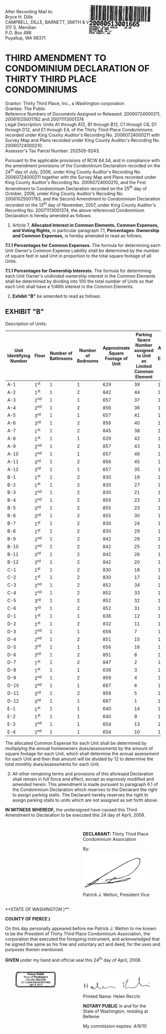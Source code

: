 <div style="position: relative;">
<div style="position: absolute; right: 32px; width: 40%;">
<img src="./images/image_08.png" alt="">
</div>
</div>

After Recording Mail to:  
Bryce H. Dille  
CAMPBELL, DILLE, BARNETT, SMITH & WILEY, P.L.L.C.  
317 S. Meridian  
P.O. Box 488  
Puyallup, WA 98371

# THIRD AMENDMENT TO CONDOMINIUM DECLARATION OF THIRTY THIRD PLACE CONDOMINIUMS

Grantor: Thirty Third Place, Inc., a Washington corporation  
Grantee: The Public  
Reference Numbers of Documents Assigned or Released: 20060724000211, 20061025001782 and 20071113001374  
Legal Description: Units A1 through A12, B1 through B12, C1 through C6, D1 through D12, and E1 through E4, of the Thirty Third Place Condominiums recorded under King County Auditor's Recording No. 20060724000211 with Survey Map and Plans recorded under King County Auditor's Recording No. 20060724000210.  
Assessor's Tax Parcel Number: 202505-9243.  

Pursuant to the applicable provisions of RCW 64.34, and in compliance with the amendment provisions of the Condominium Declaration recorded on the 24<sup>th</sup> day of July, 2006, under King County Auditor's Recording No. 20060724000211 together with the Survey Map and Plans recorded under King County Auditor's Recording No. 20060724000210, and the First Amendment to Condominium Declaration recorded on the 25<sup>th</sup> day of October, 2006, under King County Auditor's Recoding No. 20061025001783, and the Second Amendment to Condominium Declaration recorded on the 13<sup>th</sup> day of November, 2007, under King County Auditor's Recording No. 20071113001374, the above referenced Condominium Declaration is hereby amended as follows:

1. Article 7, **Allocated Interest in Common Elements, Common Expenses, and Voting Rights,** in particular paragraph 7.1, **Percentages: Ownership and Common Expenses,** is hereby amended to read as follows:

**7.1.1 Percentages for Common Expenses.** The formula for determining each Unit Owner's Common Expense Liability shall be determined by the number of square feet in said Unit in proportion to the total square footage of all Units.

**7.1.1 Percentages for Ownership Interests.** The formula for determining each Unit Owner's undivided ownership interest in the Common Elements shall be determined by dividing into 100 the total number of Units so that each Unit shall have a 1/46th interest in the Common Elements.

2. **Exhibit "B"** be amended to read as follows:

## EXHIBIT "B"

Description of Units:

| Unit Identifying Number | Floor | Number of Bathrooms | Number of Bedrooms | Approximate Square Footage of Unit | Parking Space Number assigned to Unit as Limited Common Element | Allocated Interest in Common Element/Common Expense |
| --- | --- | --- | --- | --- | --- | --- |
| A-1 | 1<sup>st</sup> | 1   | 1   | 629 | 39  | 1/46 th |
| A-2 | 1<sup>st</sup>  | 1   | 2   | 842 | 44  | 1/46 th |
| A-3 | 2<sup>nd</sup> | 1 | 1 | 657 | 37 | 1/46 th |
| A-4 | 2<sup>nd</sup> | 1  | 2   | 856 | 36  | 1/46 th |
| A-5 | 3<sup>rd</sup> | 1   | 1   | 657 | 41  | 1/46 th |
| A-6 | 3<sup>rd</sup> | 1   | 2   | 856 | 40  | 1/46 th |
| A-7 | 1<sup>st</sup>  | 1   | 2   | 845 | 38  | 1/46 th |
| A-8 | 1<sup>st</sup> | 1   | 1   | 629 | 42  | 1/46 th |
| A-9 | 2<sup>nd</sup> | 1   | 2   | 857 | 43  | 1/46 th |
| A-10 | 2<sup>nd</sup> | 1   | 1 | 657 | 46  | 1/46 th |
| A-11 | 3<sup>rd</sup> | 1   | 2   | 856 | 45  | 1/46 th |
| A-12 | 3<sup>rd</sup> | 1   | 1   | 657 | 35  | 1/46 th |
| B-1 | 1<sup>st</sup> | 1   | 2   | 830 | 19  | 1/46 th |
| B-2 | 1<sup>st</sup> | 1   | 2   | 830 | 27  | 1/46 th |
| B-3 | 2<sup>nd</sup> | 1   | 2   | 830 | 21  | 1/46 th |
| B-4 | 2<sup>nd</sup> | 1   | 2   | 855 | 22  | 1/46 th |
| B-5 | 3<sup>rd</sup> | 1   | 2   | 855 | 23  | 1/46 th |
| B-6 | 3<sup>rd</sup> | 1   | 2   | 855 | 30  | 1/46 th |
| B-7 | 1<sup>st</sup>  | 1   | 2   | 830 | 24  | 1/46 th |
| B-8 | 1<sup>st</sup>  | 1   | 2   | 830 | 29  | 1/46 th |
| B-9 | 2<sup>nd</sup> | 1   | 2   | 842 | 28  | 1/46 th |
| B-10 | 2<sup>nd</sup> | 1   | 2   | 842 | 25  | 1/46 th |
| B-11 | 3<sup>rd</sup> | 1   | 2   | 842 | 26  | 1/46 th |
| B-12 | 3<sup>rd</sup> | 1   | 2   | 842 | 20  | 1/46 th |
| C-1 | 1<sup>st</sup>  | 1   | 2   | 830 | 18  | 1/46 th |
| C-2 | 1<sup>st</sup>  | 1   | 2   | 830 | 17 | 1/46 th |
| C-3 | 2<sup>nd</sup> | 1   | 2   | 852 | 34  | 1/46 th |
| C-4 | 2<sup>nd</sup> | 1   | 2   | 852 | 33  | 1/46 th |
| C-5 | 3<sup>rd</sup> | 1   | 2   | 852 | 32  | 1/46 th |
| C-6 | 3<sup>rd</sup> | 1   | 2   | 852 | 31  | 1/46 th |
| D-1 | 1<sup>st</sup> | 1   | 1   | 636 | 12  | 1/46 th |
| D-2 | 1<sup>st</sup>  | 1   | 2   | 832 | 11  | 1/46 th |
| D-3 | 2<sup>nd</sup> | 1   | 1   | 656 | 7   | 1/46 th |
| D-4 | 2<sup>nd</sup> | 1   | 2   | 851 | 15  | 1/46 th |
| D-5 | 3<sup>rd</sup> | 1   | 1   | 656 | 16  | 1/46 th |
| D-6 | 3<sup>rd</sup> | 1   | 2   | 851 | 8   | 1/46 th |
| D-7 | 1<sup>st</sup>  | 1   | 2   | 847 | 2   | 1/46 th |
| D-8 | 1<sup>st</sup>  | 1   | 1   | 636 | 3   | 1/46 th |
| D-9 | 2<sup>nd</sup> | 1   | 2   | 859 | 4   | 1/46 th |
| D-10 | 2<sup>nd</sup> | 1   | 1   | 667 | 6   | 1/46 th |
| D-11 | 3<sup>rd</sup> | 1   | 2   | 859 | 5   | 1/46 th |
| D-12 | 3<sup>rd</sup> | 1   | 1   | 667 | 1   | 1/46 th |
| E-1 | 1<sup>st</sup>  | 1   | 1   | 640 | 14  | 1/46 th |
| E-2 | 1<sup>st</sup>  | 1   | 1   | 640 | 9   | 1/46 th |
| E-3 | 2<sup>nd</sup>  | 1   | 1   | 654 | 13   | 1/46 th |
| E-4 | 2<sup>nd</sup>  | 1   | 1   | 654 | 10   | 1/46 th |

The allocated Common Expense for each Unit shall be determined by multiplying the annual homeowners dues/assessments by the amount of square footage for each Unit, which shall determine the annual assessment for each Unit and then that amount will be divided by 12 to determine the total monthly dues/assessments for each Unit.

3. All other remaining terms and provisions of this aforesaid Declaration shall remain in full force and effect, except as expressly modified and amended herein. This amendment is made pursuant to paragraph 6.1 of the Condominium Declaration which reserves to the Declarant the right to assign parking stalls. The Declarant hereby reserves the right to assign parking stalls to units which are not assigned as set forth above.

**IN WITNESS WHEREOF,** the undersigned have caused this Third Amendment to Declaration to be executed this 24 day of April, 2008.

<div style="padding: 16px 32px;">
    <div style="width: 50%; margin-left: auto;">
        <div>
            <p><strong>DECLARANT: </strong>Thirty Third Place Condominium Association</p>
            <p style="vertical-align: middle;">By: <img style="vertical-align: middle;" src="./images/image_02.png" alt=""></p>
            <p>Patrick J. Welton, President Vice</p>
        </div>
    </div>
</div>
**STATE OF WASHINGTON )**

**COUNTY OF PIERCE )**

On this day personally appeared before me Patrick J. Welton to me known to be the President of Thirty Third Place Condominium Association, the corporation that executed the foregoing instrument, and acknowledged that he signed the same as his free and voluntary act and deed, for the uses and purposes therein mentioned.

**GIVEN** under my hand and official seal this 24<sup>th</sup> day of April, 2008.

<div style="padding: 16px 32px;">
    <div style="position: relative;">
        <div style="position: absolute; width: 30%;">
            <img style="vertical-align: middle;" src="./images/image_09.png" alt="">
        </div>
    </div>
    <div style="width: 50%; margin-left: auto;">
        <div>
            <p style="vertical-align: middle;"><img style="vertical-align: middle;" src="./images/image_10.png" alt=""></p>
            <p>Printed Name: Helen Recchi</p>
            <p><strong>NOTARY PUBLIC</strong> in and for the State of Washington, residing at Belleme</p>
            <p>My commission expires: 4/9/10</p>
        </div>
    </div>
</div>